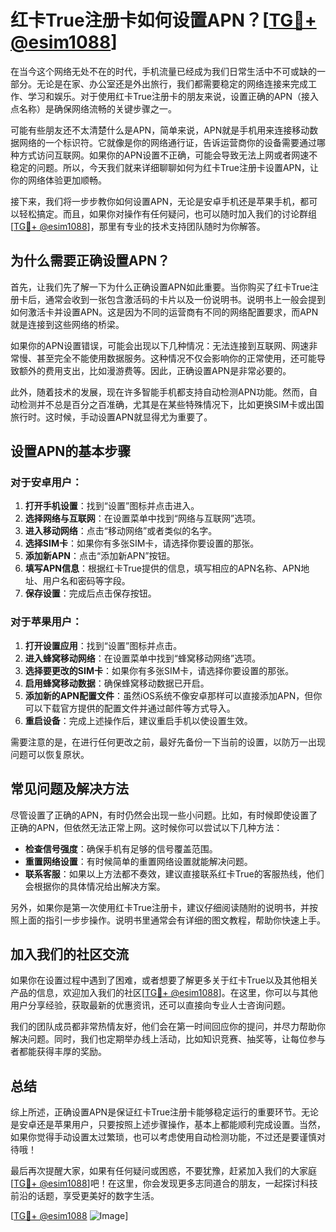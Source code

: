 # 红卡True注册卡如何设置APN？[[TG💪+ @esim1088](https://t.me/s/esim1088)]

在当今这个网络无处不在的时代，手机流量已经成为我们日常生活中不可或缺的一部分。无论是在家、办公室还是外出旅行，我们都需要稳定的网络连接来完成工作、学习和娱乐。对于使用红卡True注册卡的朋友来说，设置正确的APN（接入点名称）是确保网络流畅的关键步骤之一。

可能有些朋友还不太清楚什么是APN，简单来说，APN就是手机用来连接移动数据网络的一个标识符。它就像是你的网络通行证，告诉运营商你的设备需要通过哪种方式访问互联网。如果你的APN设置不正确，可能会导致无法上网或者网速不稳定的问题。所以，今天我们就来详细聊聊如何为红卡True注册卡设置APN，让你的网络体验更加顺畅。

接下来，我们将一步步教你如何设置APN，无论是安卓手机还是苹果手机，都可以轻松搞定。而且，如果你对操作有任何疑问，也可以随时加入我们的讨论群组[[TG💪+ @esim1088](https://t.me/s/esim1088)]，那里有专业的技术支持团队随时为你解答。

## 为什么需要正确设置APN？

首先，让我们先了解一下为什么正确设置APN如此重要。当你购买了红卡True注册卡后，通常会收到一张包含激活码的卡片以及一份说明书。说明书上一般会提到如何激活卡并设置APN。这是因为不同的运营商有不同的网络配置要求，而APN就是连接到这些网络的桥梁。

如果你的APN设置错误，可能会出现以下几种情况：无法连接到互联网、网速非常慢、甚至完全不能使用数据服务。这种情况不仅会影响你的正常使用，还可能导致额外的费用支出，比如漫游费等。因此，正确设置APN是非常必要的。

此外，随着技术的发展，现在许多智能手机都支持自动检测APN功能。然而，自动检测并不总是百分之百准确，尤其是在某些特殊情况下，比如更换SIM卡或出国旅行时。这时候，手动设置APN就显得尤为重要了。

## 设置APN的基本步骤

### 对于安卓用户：

1. **打开手机设置**：找到“设置”图标并点击进入。
2. **选择网络与互联网**：在设置菜单中找到“网络与互联网”选项。
3. **进入移动网络**：点击“移动网络”或者类似的名字。
4. **选择SIM卡**：如果你有多张SIM卡，请选择你要设置的那张。
5. **添加新APN**：点击“添加新APN”按钮。
6. **填写APN信息**：根据红卡True提供的信息，填写相应的APN名称、APN地址、用户名和密码等字段。
7. **保存设置**：完成后点击保存按钮。

### 对于苹果用户：

1. **打开设置应用**：找到“设置”图标并点击。
2. **进入蜂窝移动网络**：在设置菜单中找到“蜂窝移动网络”选项。
3. **选择要更改的SIM卡**：如果你有多张SIM卡，请选择你要设置的那张。
4. **启用蜂窝移动数据**：确保蜂窝移动数据已开启。
5. **添加新的APN配置文件**：虽然iOS系统不像安卓那样可以直接添加APN，但你可以下载官方提供的配置文件并通过邮件等方式导入。
6. **重启设备**：完成上述操作后，建议重启手机以使设置生效。

需要注意的是，在进行任何更改之前，最好先备份一下当前的设置，以防万一出现问题可以恢复原状。

## 常见问题及解决方法

尽管设置了正确的APN，有时仍然会出现一些小问题。比如，有时候即使设置了正确的APN，但依然无法正常上网。这时候你可以尝试以下几种方法：

- **检查信号强度**：确保手机有足够的信号覆盖范围。
- **重置网络设置**：有时候简单的重置网络设置就能解决问题。
- **联系客服**：如果以上方法都不奏效，建议直接联系红卡True的客服热线，他们会根据你的具体情况给出解决方案。

另外，如果你是第一次使用红卡True注册卡，建议仔细阅读随附的说明书，并按照上面的指引一步步操作。说明书里通常会有详细的图文教程，帮助你快速上手。

## 加入我们的社区交流

如果你在设置过程中遇到了困难，或者想要了解更多关于红卡True以及其他相关产品的信息，欢迎加入我们的社区[[TG💪+ @esim1088](https://t.me/s/esim1088)]。在这里，你可以与其他用户分享经验，获取最新的优惠资讯，还可以直接向专业人士咨询问题。

我们的团队成员都非常热情友好，他们会在第一时间回应你的提问，并尽力帮助你解决问题。同时，我们也定期举办线上活动，比如知识竞赛、抽奖等，让每位参与者都能获得丰厚的奖励。

## 总结

综上所述，正确设置APN是保证红卡True注册卡能够稳定运行的重要环节。无论是安卓还是苹果用户，只要按照上述步骤操作，基本上都能顺利完成设置。当然，如果你觉得手动设置太过繁琐，也可以考虑使用自动检测功能，不过还是要谨慎对待哦！

最后再次提醒大家，如果有任何疑问或困惑，不要犹豫，赶紧加入我们的大家庭[[TG💪+ @esim1088](https://t.me/s/esim1088)]吧！在这里，你会发现更多志同道合的朋友，一起探讨科技前沿的话题，享受更美好的数字生活。

[[TG💪+ @esim1088](https://t.me/s/esim1088) ![Image](https://i.postimg.cc/4NQfJmqS/Snipaste-2025-05-13-00-14-12.png)]